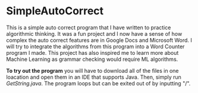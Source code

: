# SimpleAutoCorrect

This is a simple auto correct program that I have written to practice algorithmic thinking. It was a fun project and I now have a sense of how complex the auto correct features are in Google Docs and Microsoft Word. I will try to integrate the algorithms from this program into a Word Counter program I made. This project has also inspired me to learn more about Machine Learning as grammar checking would require ML algorithms.

**To try out the program** you will have to download all of the files in one loacation and open them in an IDE that supports Java. Then, simply run _GetString.java_. The program loops but can be exited out of by inputting "/".
